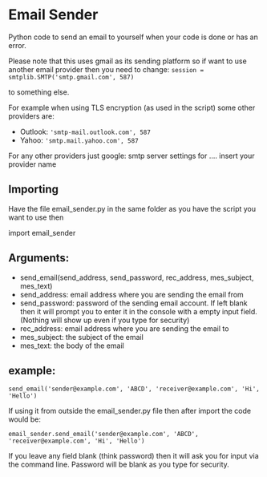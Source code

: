 # Email Sender
Python code to send an email to yourself when your code is done or has an error.

Please note that this uses gmail as its sending platform so if want to use another email provider then you need to change:
`session = smtplib.SMTP('smtp.gmail.com', 587)`

to something else.

For example when using TLS encryption (as used in the script) some other providers are: 

* Outlook:  `'smtp-mail.outlook.com', 587`
* Yahoo:    `'smtp.mail.yahoo.com', 587`

For any other providers just google: smtp server settings for .... insert your provider name

## Importing
Have the file email_sender.py in the same folder as you have the script you want to use then

import email_sender

## Arguments:
* send_email(send_address, send_password, rec_address, mes_subject, mes_text)
* send_address: email address where you are sending the email from
* send_password: password of the sending email account. If left blank then it will prompt you to enter it in the console with a empty input field. (Nothing will show up even if you type for security)
* rec_address: email address where you are sending the email to
* mes_subject: the subject of the email
* mes_text: the body of the email

## example:
`send_email('sender@example.com', 'ABCD', 'receiver@example.com', 'Hi', 'Hello')`

If using it from outside the email_sender.py file then after import the code would be:

`email_sender.send_email('sender@example.com', 'ABCD', 'receiver@example.com', 'Hi', 'Hello')`

If you leave any field blank (think password) then it will ask you for input via the command line. Password will be blank as you type for security.
